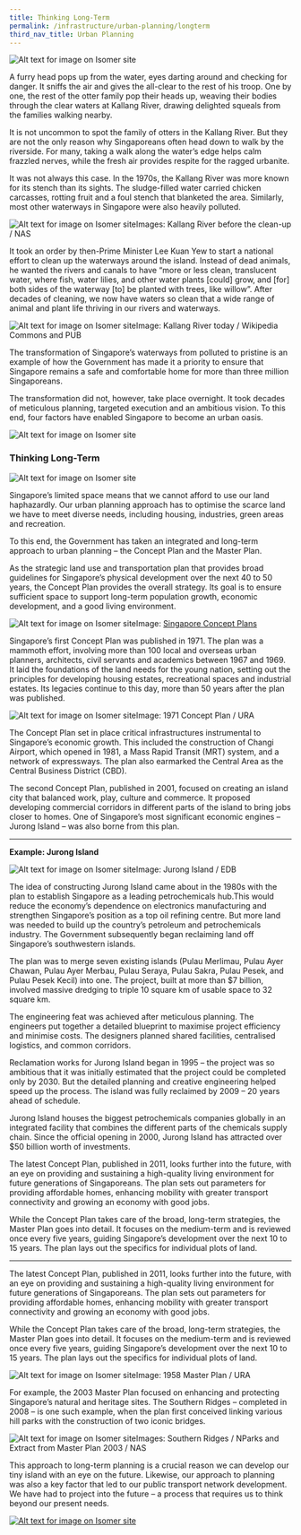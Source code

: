 ```yaml
---
title: Thinking Long-Term
permalink: /infrastructure/urban-planning/longterm
third_nav_title: Urban Planning
---
```

![Alt text for image on Isomer site](/images/infrastructure/urban-planning/up-1.png)

A furry head pops up from the water, eyes darting around and checking for danger. It sniffs the air and gives the all-clear to the rest of his troop. One by one, the rest of the otter family pop their heads up, weaving their bodies through the clear waters at Kallang River, drawing delighted squeals from the families walking nearby.

It is not uncommon to spot the family of otters in the Kallang River. But they are not the only reason why Singaporeans often head down to walk by the riverside. For many, taking a walk along the water’s edge helps calm frazzled nerves, while the fresh air provides respite for the ragged urbanite.

It was not always this case. In the 1970s, the Kallang River was more known for its stench than its sights. The sludge-filled water carried chicken carcasses, rotting fruit and a foul stench that blanketed the area. Similarly, most other waterways in Singapore were also heavily polluted.

![Alt text for image on Isomer site](/images/infrastructure/urban-planning/up-2.png)Images: Kallang River before the clean-up / NAS

It took an order by then-Prime Minister Lee Kuan Yew to start a national effort to clean up the waterways around the island. Instead of dead animals, he wanted the rivers and canals to have “more or less clean, translucent water, where fish, water lilies, and other water plants [could] grow, and [for] both sides of the waterway [to] be planted with trees, like willow”. After decades of cleaning, we now have waters so clean that a wide range of animal and plant life thriving in our rivers and waterways.

![Alt text for image on Isomer site](/images/infrastructure/urban-planning/up-3.png)Image: Kallang River today / Wikipedia Commons and PUB

The transformation of Singapore’s waterways from polluted to pristine is an example of how the Government has made it a priority to ensure that Singapore remains a safe and comfortable home for more than three million Singaporeans.

The transformation did not, however, take place overnight. It took decades of meticulous planning, targeted execution and an ambitious vision. To this end, four factors have enabled Singapore to become an urban oasis.

![Alt text for image on Isomer site](/images/infrastructure/urban-planning/up-4.png)

### Thinking Long-Term

![Alt text for image on Isomer site](/images/infrastructure/urban-planning/up-5.png)

Singapore’s limited space means that we cannot afford to use our land haphazardly. Our urban planning approach has to optimise the scarce land we have to meet diverse needs, including housing, industries, green areas and recreation.

To this end, the Government has taken an integrated and long-term approach to urban planning – the Concept Plan and the Master Plan.

As the strategic land use and transportation plan that provides broad guidelines for Singapore’s physical development over the next 40 to 50 years, the Concept Plan provides the overall strategy. Its goal is to ensure sufficient space to support long-term population growth, economic development, and a good living environment.

![Alt text for image on Isomer site](/images/infrastructure/urban-planning/up-6.png)Image: [Singapore Concept Plans](http://www.scp.com/page.aspx?s=en&cid=19&id=450)

Singapore’s first Concept Plan was published in 1971. The plan was a mammoth effort, involving more than 100 local and overseas urban planners, architects, civil servants and academics between 1967 and 1969. It laid the foundations of the land needs for the young nation, setting out the principles for developing housing estates, recreational spaces and industrial estates. Its legacies continue to this day, more than 50 years after the plan was published.

![Alt text for image on Isomer site](/images/infrastructure/urban-planning/up-7.png)Image: 1971 Concept Plan / URA

The Concept Plan set in place critical infrastructures instrumental to Singapore’s economic growth. This included the construction of Changi Airport, which opened in 1981, a Mass Rapid Transit (MRT) system, and a network of expressways. The plan also earmarked the Central Area as the Central Business District (CBD).

The second Concept Plan, published in 2001, focused on creating an island city that balanced work, play, culture and commerce. It proposed developing commercial corridors in different parts of the island to bring jobs closer to homes. One of Singapore’s most significant economic engines – Jurong Island – was also borne from this plan.

<hr>

<p> <b>Example: Jurong Island</b>

![Alt text for image on Isomer site](/images/infrastructure/urban-planning/up-8.png)Image: Jurong Island / EDB

The idea of constructing Jurong Island came about in the 1980s with the plan to establish Singapore as a leading petrochemicals hub.This would reduce the economy’s dependence on electronics manufacturing and strengthen Singapore’s position as a top oil refining centre. But more land was needed to build up the country’s petroleum and petrochemicals industry. The Government subsequently began reclaiming land off Singapore’s southwestern islands.

The plan was to merge seven existing islands (Pulau Merlimau, Pulau Ayer Chawan, Pulau Ayer Merbau, Pulau Seraya, Pulau Sakra, Pulau Pesek, and Pulau Pesek Kecil) into one. The project, built at more than $7 billion, involved massive dredging to triple 10 square km of usable space to 32 square km.

The engineering feat was achieved after meticulous planning. The engineers put together a detailed blueprint to maximise project efficiency and minimise costs. The designers planned shared facilities, centralised logistics, and common corridors.

Reclamation works for Jurong Island began in 1995 – the project was so ambitious that it was initially estimated that the project could be completed only by 2030. But the detailed planning and creative engineering helped speed up the process. The island was fully reclaimed by 2009 – 20 years ahead of schedule.

Jurong Island houses the biggest petrochemicals companies globally in an integrated facility that combines the different parts of the chemicals supply chain. Since the official opening in 2000, Jurong Island has attracted over $50 billion worth of investments.

The latest Concept Plan, published in 2011, looks further into the future, with an eye on providing and sustaining a high-quality living environment for future generations of Singaporeans. The plan sets out parameters for providing affordable homes, enhancing mobility with greater transport connectivity and growing an economy with good jobs.

While the Concept Plan takes care of the broad, long-term strategies, the Master Plan goes into detail. It focuses on the medium-term and is reviewed once every five years, guiding Singapore’s development over the next 10 to 15 years. The plan lays out the specifics for individual plots of land.
<hr>

The latest Concept Plan, published in 2011, looks further into the future, with an eye on providing and sustaining a high-quality living environment for future generations of Singaporeans. The plan sets out parameters for providing affordable homes, enhancing mobility with greater transport connectivity and growing an economy with good jobs.

While the Concept Plan takes care of the broad, long-term strategies, the Master Plan goes into detail. It focuses on the medium-term and is reviewed once every five years, guiding Singapore’s development over the next 10 to 15 years. The plan lays out the specifics for individual plots of land.

![Alt text for image on Isomer site](/images/infrastructure/urban-planning/up-9.png)Image: 1958 Master Plan / URA

For example, the 2003 Master Plan focused on enhancing and protecting Singapore’s natural and heritage sites. The Southern Ridges – completed in 2008 – is one such example, when the plan first conceived linking various hill parks with the construction of two iconic bridges.

![Alt text for image on Isomer site](/images/infrastructure/urban-planning/up-10.png)Images: Southern Ridges / NParks and Extract from Master Plan 2003 / NAS

This approach to long-term planning is a crucial reason we can develop our tiny island with an eye on the future. Likewise, our approach to planning was also a key factor that led to our public transport network development. We have had to project into the future – a process that requires us to think beyond our present needs.

[![Alt text for image on Isomer site](/images/infrastructure/urban-planning/up-pubtrans.gif)]()

